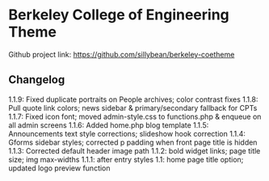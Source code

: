 # Berkeley College of Engineering Theme

Github project link: https://github.com/sillybean/berkeley-coetheme


## Changelog

1.1.9: Fixed duplicate portraits on People archives; color contrast fixes
1.1.8: Pull quote link colors; news sidebar & primary/secondary fallback for CPTs
1.1.7: Fixed icon font; moved admin-style.css to functions.php & enqueue on all admin screens
1.1.6: Added home.php blog template
1.1.5: Announcements text style corrections; slideshow hook correction
1.1.4: Gforms sidebar styles; corrected p padding when front page title is hidden
1.1.3: Corrected default header image path
1.1.2: bold widget links; page title size; img max-widths
1.1.1: after entry styles
1.1: home page title option; updated logo preview function
